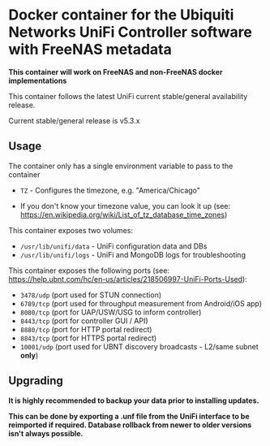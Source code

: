 # Docker container for the Ubiquiti Networks UniFi Controller software with FreeNAS metadata

**This container will work on FreeNAS and non-FreeNAS docker implementations**

This container follows the latest UniFi current stable/general availability release.

Current stable/general release is v5.3.x

## Usage

The container only has a single environment variable to pass to the container
* `TZ` - Configures the timezone, e.g. "America/Chicago"
- If you don't know your timezone value, you can look it up (see: https://en.wikipedia.org/wiki/List_of_tz_database_time_zones)

This container exposes two volumes:
* `/usr/lib/unifi/data` - UniFi configuration data and DBs
* `/usr/lib/unifi/logs` - UniFi and MongoDB logs for troubleshooting

This container exposes the following ports (see: https://help.ubnt.com/hc/en-us/articles/218506997-UniFi-Ports-Used):
* `3478/udp` (port used for STUN connection)
* `6789/tcp` (port used for throughput measurement from Android/iOS app)
* `8080/tcp` (port for UAP/USW/USG to inform controller)
* `8443/tcp` (port for controller GUI / API)
* `8880/tcp` (port for HTTP portal redirect)
* `8843/tcp` (port for HTTPS portal redirect)
* `10001/udp` (port used for UBNT discovery broadcasts - L2/same subnet **only**)

## Upgrading

**It is highly recommended to backup your data prior to installing updates.**

**This can be done by exporting a .unf file from the UniFi interface to be reimported if required. Database rollback from newer to older versions isn't always possible.**
